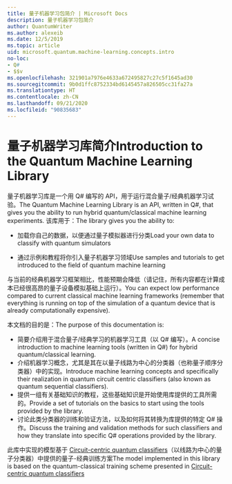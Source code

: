 ```yaml
---
title: 量子机器学习包简介 | Microsoft Docs
description: 量子机器学习包简介
author: QuantumWriter
ms.author: alexeib
ms.date: 12/5/2019
ms.topic: article
uid: microsoft.quantum.machine-learning.concepts.intro
no-loc:
- Q#
- $$v
ms.openlocfilehash: 321901a7976e4633a672495827c27c5f1645ad30
ms.sourcegitcommit: 9b0d1ffc8752334bd6145457a826505cc31fa27a
ms.translationtype: HT
ms.contentlocale: zh-CN
ms.lasthandoff: 09/21/2020
ms.locfileid: "90835683"
---
```

# <a name="introduction-to-the-quantum-machine-learning-library"></a><span data-ttu-id="c0061-103">量子机器学习库简介</span><span class="sxs-lookup"><span data-stu-id="c0061-103">Introduction to the Quantum Machine Learning Library</span></span>

<span data-ttu-id="c0061-104">量子机器学习库是一个用 Q# 编写的 API，用于运行混合量子/经典机器学习试验。</span><span class="sxs-lookup"><span data-stu-id="c0061-104">The Quantum Machine Learning Library is an API, written in Q#, that gives you the ability to run hybrid quantum/classical machine learning experiments.</span></span> <span data-ttu-id="c0061-105">该库用于：</span><span class="sxs-lookup"><span data-stu-id="c0061-105">The library gives you the ability to:</span></span>

- <span data-ttu-id="c0061-106">加载你自己的数据，以便通过量子模拟器进行分类</span><span class="sxs-lookup"><span data-stu-id="c0061-106">Load your own data to classify with quantum simulators</span></span>

- <span data-ttu-id="c0061-107">通过示例和教程将你引入量子机器学习领域</span><span class="sxs-lookup"><span data-stu-id="c0061-107">Use samples and tutorials to get introduced to the field of quantum machine learning</span></span>

<span data-ttu-id="c0061-108">与当前的经典机器学习框架相比，性能预期会降低（请记住，所有内容都在计算成本已经很高昂的量子设备模拟基础上运行）。</span><span class="sxs-lookup"><span data-stu-id="c0061-108">You can expect low performance compared to current classical machine learning frameworks (remember that everything is running on top of the simulation of a quantum device that is already computationally expensive).</span></span>

<span data-ttu-id="c0061-109">本文档的目的是：</span><span class="sxs-lookup"><span data-stu-id="c0061-109">The purpose of this documentation is:</span></span>

- <span data-ttu-id="c0061-110">简要介绍用于混合量子/经典学习的机器学习工具（以 Q\# 编写）。</span><span class="sxs-lookup"><span data-stu-id="c0061-110">A concise introduction to machine learning tools (written in Q\#) for hybrid quantum/classical learning.</span></span>
- <span data-ttu-id="c0061-111">介绍机器学习概念，尤其是其在以量子线路为中心的分类器（也称量子顺序分类器）中的实现。</span><span class="sxs-lookup"><span data-stu-id="c0061-111">Introduce machine learning concepts and specifically their realization in quantum circuit centric classifiers (also known as quantum sequential classifiers).</span></span>
- <span data-ttu-id="c0061-112">提供一组有关基础知识的教程，这些基础知识是开始使用库提供的工具所需的。</span><span class="sxs-lookup"><span data-stu-id="c0061-112">Provide a set of tutorials on the basics to start using the tools provided by the library.</span></span>
- <span data-ttu-id="c0061-113">讨论此类分类器的训练和验证方法，以及如何将其转换为库提供的特定 Q\# 操作。</span><span class="sxs-lookup"><span data-stu-id="c0061-113">Discuss the training and validation methods for such classifiers and how they translate into specific Q\# operations provided by the library.</span></span>

<span data-ttu-id="c0061-114">此库中实现的模型基于 [Circuit-centric quantum classifiers](https://arxiv.org/abs/1804.00633)（以线路为中心的量子分类器）中提供的量子-经典训练方案</span><span class="sxs-lookup"><span data-stu-id="c0061-114">The model implemented in this library is based on the quantum-classical training scheme presented in [Circuit-centric quantum classifiers](https://arxiv.org/abs/1804.00633)</span></span>
